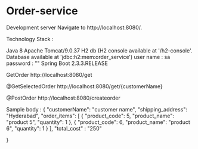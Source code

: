 # Order-service

Development server Navigate to http://localhost:8080/.

Technology Stack :

Java 8
Apache Tomcat/9.0.37
H2 db (H2 console available at '/h2-console'. Database available at 'jdbc:h2:mem:order_service')
user name : sa
password : ""
Spring Boot 2.3.3.RELEASE

GetOrder
http://localhost:8080/get

@GetSelectedOrder
http://localhost:8080/get/{customerName}

@PostOrder 
http://localhost:8080/createorder

Sample body :
{
        "customerName": "customer name",
        "shipping_address": "Hyderabad",
        "order_items": [
							{
								"product_code": 5,
								"product_name": "product 5",
								"quantity": 1
							},
							{
								"product_code": 6,
								"product_name": "product 6",
								"quantity": 1
							}
						],
		"total_cost" : "250"
	
}


